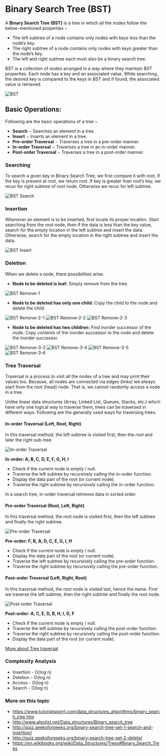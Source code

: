 # Binary Search Tree (BST)

A **Binary Search Tree (BST)** is a tree in which all the nodes follow the below-mentioned properties −

- The left subtree of a node contains only nodes with keys less than the node’s key.
- The right subtree of a node contains only nodes with keys greater than the node’s key.
- The left and right subtree each must also be a binary search tree.

BST is a collection of nodes arranged in a way where they maintain BST properties. Each node has a key and an associated value. While searching, the desired key is compared to the keys in BST and if found, the associated value is retrieved.

![BST](./images/binary_search_tree.jpg)

## Basic Operations:

Following are the basic operations of a tree −

- **Search** − Searches an element in a tree.
- **Insert** − Inserts an element in a tree.
- **Pre-order Traversal** − Traverses a tree in a pre-order manner.
- **In-order Traversal** − Traverses a tree in an in-order manner.
- **Post-order Traversal** − Traverses a tree in a post-order manner.

### Searching

To search a given key in Binary Search Tree, we first compare it with root, if the key is present at root, we return root. If key is greater than root’s key, we recur for right subtree of root node. Otherwise we recur for left subtree.

![BST Search](./images/bst_search.png)

### Insertion

Whenever an element is to be inserted, first locate its proper location. Start searching from the root node, then if the data is less than the key value, search for the empty location in the left subtree and insert the data. Otherwise, search for the empty location in the right subtree and insert the data.

![BST Insert](./images/bst_insert.png)

### Deletion

When we delete a node, there possibilities arise.
- **Node to be deleted is leaf:** Simply remove from the tree.

![BST Remove-1](./images/bst-remove-case-1.png)

- **Node to be deleted has only one child:** Copy the child to the node and delete the child.

![BST Remove-2-1](./images/bst-remove-case-2-1.png)
![BST Remove-2-2](./images/bst-remove-case-2-2.png)
![BST Remove-2-3](./images/bst-remove-case-2-3.png)

- **Node to be deleted has two children:** Find inorder successor of the node. Copy contents of the inorder successor to the node and delete the inorder successor.

![BST Remove-3-3](./images/bst-remove-case-3-3.png)
![BST Remove-3-4](./images/bst-remove-case-3-4.png)
![BST Remove-3-5](./images/bst-remove-case-3-5.png)
![BST Remove-3-6](./images/bst-remove-case-3-6.png)


### Tree Traversal

Traversal is a process to visit all the nodes of a tree and may print their values too. Because, all nodes are connected via edges (links) we always start from the root (head) node. That is, we cannot randomly access a node in a tree.

Unlike linear data structures (Array, Linked List, Queues, Stacks, etc.) which have only one logical way to traverse them, trees can be traversed in different ways. Following are the generally used ways for traversing trees.

#### In-order Traversal (Left, Root, Right)

In this traversal method, the left subtree is visited first, then the root and later the right sub-tree.

![In-order Traversal](./images/binary_tree_inorder.svg)

**In-order: A, B, C, D, E, F, G, H, I**

- Check if the current node is empty / null.
- Traverse the left subtree by recursively calling the in-order function.
- Display the data part of the root (or current node).
- Traverse the right subtree by recursively calling the in-order function.

In a search tree, in-order traversal retrieves data in sorted order.


#### Pre-order Traversal (Root, Left, Right)

In this traversal method, the root node is visited first, then the left subtree and finally the right subtree.

![Pre-order Traversal](./images/binary_tree_preorder.svg)

**Pre-order: F, B, A, D, C, E, G, I, H**

- Check if the current node is empty / null.
- Display the data part of the root (or current node).
- Traverse the left subtree by recursively calling the pre-order function.
- Traverse the right subtree by recursively calling the pre-order function.


#### Post-order Traversal (Left, Right, Root)

In this traversal method, the root node is visited last, hence the name. First we traverse the left subtree, then the right subtree and finally the root node.

![Post-order Traversal](./images/binary_tree_postorder.svg)

**Post-order: A, C, E, D, B, H, I, G, F**

- Check if the current node is empty / null.
- Traverse the left subtree by recursively calling the post-order function.
- Traverse the right subtree by recursively calling the post-order function.
- Display the data part of the root (or current node).


[More about Tree traversal](https://en.wikipedia.org/wiki/Tree_traversal)


### Complexity Analysis
- Insertion - O(log n)
- Deletion - O(log n)
- Access - O(log n)
- Search - O(log n)

### More on this topic
- https://www.tutorialspoint.com/data_structures_algorithms/binary_search_tree.htm
- http://www.algolist.net/Data_structures/Binary_search_tree
- http://quiz.geeksforgeeks.org/binary-search-tree-set-1-search-and-insertion/
- http://quiz.geeksforgeeks.org/binary-search-tree-set-2-delete/
- https://en.wikibooks.org/wiki/Data_Structures/Trees#Binary_Search_Trees
